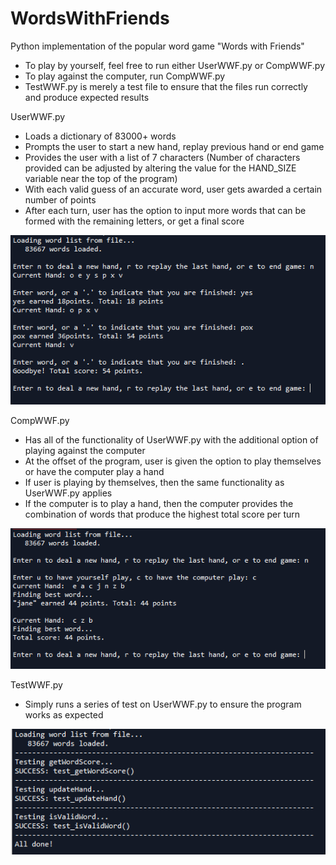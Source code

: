 # WordsWithFriends
Python implementation of the popular word game "Words with Friends"

- To play by yourself, feel free to run either UserWWF.py or CompWWF.py
- To play against the computer, run CompWWF.py
- TestWWF.py is merely a test file to ensure that the files run correctly and produce expected results


UserWWF.py
- Loads a dictionary of 83000+ words
- Prompts the user to start a new hand, replay previous hand or end game
- Provides the user with a list of 7 characters (Number of characters provided can be adjusted by altering the value for the HAND_SIZE variable near the top of the program)
- With each valid guess of an accurate word, user gets awarded a certain number of points
- After each turn, user has the option to input more words that can be formed with the remaining letters, or get a final score

<img src="images/UserWWF.png">

CompWWF.py
- Has all of the functionality of UserWWF.py with the additional option of playing against the computer
- At the offset of the program, user is given the option to play themselves or have the computer play a hand
- If user is playing by themselves, then the same functionality as UserWWF.py applies
- If the computer is to play a hand, then the computer provides the combination of words that produce the highest total score per turn

<img src="images/CompWWF.png">

TestWWF.py
- Simply runs a series of test on UserWWF.py to ensure the program works as expected

<img src="images/TestWWF.png">
